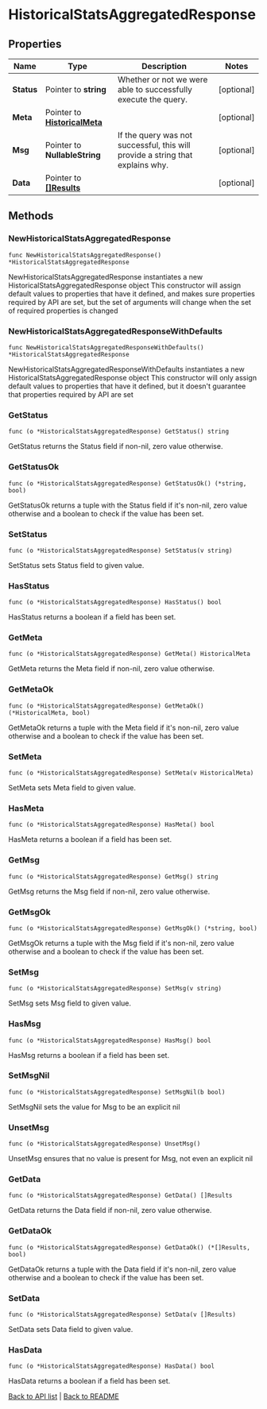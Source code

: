 # HistoricalStatsAggregatedResponse

## Properties

Name | Type | Description | Notes
------------ | ------------- | ------------- | -------------
**Status** | Pointer to **string** | Whether or not we were able to successfully execute the query. | [optional] 
**Meta** | Pointer to [**HistoricalMeta**](HistoricalMeta.md) |  | [optional] 
**Msg** | Pointer to **NullableString** | If the query was not successful, this will provide a string that explains why. | [optional] 
**Data** | Pointer to [**[]Results**](Results.md) |  | [optional] 

## Methods

### NewHistoricalStatsAggregatedResponse

`func NewHistoricalStatsAggregatedResponse() *HistoricalStatsAggregatedResponse`

NewHistoricalStatsAggregatedResponse instantiates a new HistoricalStatsAggregatedResponse object
This constructor will assign default values to properties that have it defined,
and makes sure properties required by API are set, but the set of arguments
will change when the set of required properties is changed

### NewHistoricalStatsAggregatedResponseWithDefaults

`func NewHistoricalStatsAggregatedResponseWithDefaults() *HistoricalStatsAggregatedResponse`

NewHistoricalStatsAggregatedResponseWithDefaults instantiates a new HistoricalStatsAggregatedResponse object
This constructor will only assign default values to properties that have it defined,
but it doesn't guarantee that properties required by API are set

### GetStatus

`func (o *HistoricalStatsAggregatedResponse) GetStatus() string`

GetStatus returns the Status field if non-nil, zero value otherwise.

### GetStatusOk

`func (o *HistoricalStatsAggregatedResponse) GetStatusOk() (*string, bool)`

GetStatusOk returns a tuple with the Status field if it's non-nil, zero value otherwise
and a boolean to check if the value has been set.

### SetStatus

`func (o *HistoricalStatsAggregatedResponse) SetStatus(v string)`

SetStatus sets Status field to given value.

### HasStatus

`func (o *HistoricalStatsAggregatedResponse) HasStatus() bool`

HasStatus returns a boolean if a field has been set.

### GetMeta

`func (o *HistoricalStatsAggregatedResponse) GetMeta() HistoricalMeta`

GetMeta returns the Meta field if non-nil, zero value otherwise.

### GetMetaOk

`func (o *HistoricalStatsAggregatedResponse) GetMetaOk() (*HistoricalMeta, bool)`

GetMetaOk returns a tuple with the Meta field if it's non-nil, zero value otherwise
and a boolean to check if the value has been set.

### SetMeta

`func (o *HistoricalStatsAggregatedResponse) SetMeta(v HistoricalMeta)`

SetMeta sets Meta field to given value.

### HasMeta

`func (o *HistoricalStatsAggregatedResponse) HasMeta() bool`

HasMeta returns a boolean if a field has been set.

### GetMsg

`func (o *HistoricalStatsAggregatedResponse) GetMsg() string`

GetMsg returns the Msg field if non-nil, zero value otherwise.

### GetMsgOk

`func (o *HistoricalStatsAggregatedResponse) GetMsgOk() (*string, bool)`

GetMsgOk returns a tuple with the Msg field if it's non-nil, zero value otherwise
and a boolean to check if the value has been set.

### SetMsg

`func (o *HistoricalStatsAggregatedResponse) SetMsg(v string)`

SetMsg sets Msg field to given value.

### HasMsg

`func (o *HistoricalStatsAggregatedResponse) HasMsg() bool`

HasMsg returns a boolean if a field has been set.

### SetMsgNil

`func (o *HistoricalStatsAggregatedResponse) SetMsgNil(b bool)`

 SetMsgNil sets the value for Msg to be an explicit nil

### UnsetMsg
`func (o *HistoricalStatsAggregatedResponse) UnsetMsg()`

UnsetMsg ensures that no value is present for Msg, not even an explicit nil
### GetData

`func (o *HistoricalStatsAggregatedResponse) GetData() []Results`

GetData returns the Data field if non-nil, zero value otherwise.

### GetDataOk

`func (o *HistoricalStatsAggregatedResponse) GetDataOk() (*[]Results, bool)`

GetDataOk returns a tuple with the Data field if it's non-nil, zero value otherwise
and a boolean to check if the value has been set.

### SetData

`func (o *HistoricalStatsAggregatedResponse) SetData(v []Results)`

SetData sets Data field to given value.

### HasData

`func (o *HistoricalStatsAggregatedResponse) HasData() bool`

HasData returns a boolean if a field has been set.


[Back to API list](../README.md#documentation-for-api-endpoints) | [Back to README](../README.md)
